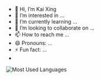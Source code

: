 - 👋 Hi, I’m Kai Xing
- 👀 I’m interested in ...
- 🌱 I’m currently learning ...
- 💞️ I’m looking to collaborate on ...
- 📫 How to reach me ...
- 😄 Pronouns: ...
- ⚡ Fun fact: ...
- 
![Most Used Languages](https://github-readme-stats.vercel.app/api/top-langs/?username=Kai-Xing&theme=dark&layout=compact)

<!---
Kai-Xing/Kai-Xing is a ✨ special ✨ repository because its `README.md` (this file) appears on your GitHub profile.
You can click the Preview link to take a look at your changes.
--->
